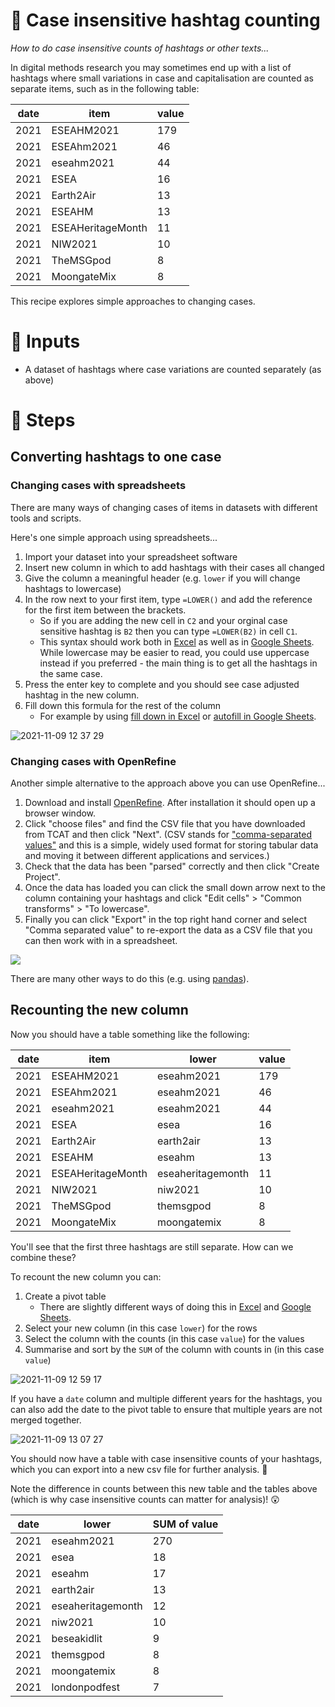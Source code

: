 # 🧮 Case insensitive hashtag counting

*How to do case insensitive counts of hashtags or other texts...*

In digital methods research you may sometimes end up with a list of hashtags where small variations in case and capitalisation are counted as separate items, such as in the following table:

| date | item              | value |
| ---- | ----------------- | ----- |
| 2021 | ESEAHM2021        | 179   |
| 2021 | ESEAhm2021        | 46    |
| 2021 | eseahm2021        | 44    |
| 2021 | ESEA              | 16    |
| 2021 | Earth2Air         | 13    |
| 2021 | ESEAHM            | 13    |
| 2021 | ESEAHeritageMonth | 11    |
| 2021 | NIW2021           | 10    |
| 2021 | TheMSGpod         | 8     |
| 2021 | MoongateMix       | 8     |

This recipe explores simple approaches to changing cases.

# 🧱 Inputs

- A dataset of hashtags where case variations are counted separately (as above)

# 📃 Steps

## Converting hashtags to one case

### Changing cases with spreadsheets

There are many ways of changing cases of items in datasets with different tools and scripts.

Here's one simple approach using spreadsheets...

1. Import your dataset into your spreadsheet software
2. Insert new column in which to add hashtags with their cases all changed
3. Give the column a meaningful header (e.g. `lower` if you will change hashtags to lowercase)
4. In the row next to your first item, type `=LOWER()` and add the reference for the first item between the brackets.
    - So if you are adding the new cell in `C2` and your orginal case sensitive hashtag is `B2` then you can type `=LOWER(B2)` in cell `C1`.
    - This syntax should work both in [Excel](https://support.microsoft.com/en-us/office/change-the-case-of-text-01481046-0fa7-4f3b-a693-496795a7a44d) as well as in [Google Sheets](https://support.google.com/docs/answer/3094083?hl=en-GB). While lowercase may be easier to read, you could use uppercase instead if you preferred - the main thing is to get all the hashtags in the same case.
5. Press the enter key to complete and you should see case adjusted hashtag in the new column.
6. Fill down this formula for the rest of the column
    - For example by using [fill down in Excel](https://support.microsoft.com/en-us/office/copy-a-formula-by-dragging-the-fill-handle-in-excel-for-mac-dd928259-622b-473f-9a33-83aa1a63e218) or [autofill in Google Sheets](https://support.google.com/docs/answer/75509?hl=en-GB).

![2021-11-09 12 37 29](https://user-images.githubusercontent.com/1321827/140927840-ab7622c7-d23c-4912-ad7d-2045982daef8.gif)

### Changing cases with OpenRefine

Another simple alternative to the approach above you can use OpenRefine...

1. Download and install [OpenRefine](https://openrefine.org/). After installation it should open up a browser window.
2. Click "choose files" and find the CSV file that you have downloaded from TCAT and then click "Next". (CSV stands for ["comma-separated values"](https://en.wikipedia.org/wiki/Comma-separated_values) and this is a simple, widely used format for storing tabular data and moving it between different applications and services.)
3. Check that the data has been "parsed" correctly and then click "Create Project".
4. Once the data has loaded you can click the small down arrow next to the column containing your hashtags and click "Edit cells" > "Common transforms" > "To lowercase".
5. Finally you can click "Export" in the top right hand corner and select "Comma separated value" to re-export the data as a CSV file that you can then work with in a spreadsheet.

![](https://i.imgur.com/nyLW15F.gif)

There are many other ways to do this (e.g. using [pandas](https://pandas.pydata.org/pandas-docs/stable/reference/api/pandas.Series.str.lower.html)).

## Recounting the new column

Now you should have a table something like the following:

| date | item              | lower             | value |
| ---- | ----------------- | ----------------- | ----- |
| 2021 | ESEAHM2021        | eseahm2021        | 179   |
| 2021 | ESEAhm2021        | eseahm2021        | 46    |
| 2021 | eseahm2021        | eseahm2021        | 44    |
| 2021 | ESEA              | esea              | 16    |
| 2021 | Earth2Air         | earth2air         | 13    |
| 2021 | ESEAHM            | eseahm            | 13    |
| 2021 | ESEAHeritageMonth | eseaheritagemonth | 11    |
| 2021 | NIW2021           | niw2021           | 10    |
| 2021 | TheMSGpod         | themsgpod         | 8     |
| 2021 | MoongateMix       | moongatemix       | 8     |

You'll see that the first three hashtags are still separate. How can we combine these?

To recount the new column you can:

1. Create a pivot table
    - There are slightly different ways of doing this in [Excel](https://support.microsoft.com/en-us/office/create-a-pivottable-to-analyze-worksheet-data-a9a84538-bfe9-40a9-a8e9-f99134456576) and [Google Sheets](https://support.google.com/docs/answer/1272900?hl=en-GB).
2. Select your new column (in this case `lower`) for the rows
3. Select the column with the counts (in this case `value`) for the values
4. Summarise and sort by the `SUM` of the column with counts in (in this case `value`)

![2021-11-09 12 59 17](https://user-images.githubusercontent.com/1321827/140929384-a4424a86-83b0-4357-9fff-4368a582e226.gif)

If you have a `date` column and multiple different years for the hashtags, you can also add the date to the pivot table to ensure that multiple years are not merged together.

![2021-11-09 13 07 27](https://user-images.githubusercontent.com/1321827/140929751-16db4ac5-b9c8-4046-8da7-1885b736ef3e.gif)

You should now have a table with case insensitive counts of your hashtags, which you can export into a new csv file for further analysis. 🎊

Note the difference in counts between this new table and the tables above (which is why case insensitive counts can matter for analysis)! 😲

| date | lower             | SUM of value |
| ---- | ----------------- | ------------ |
| 2021 | eseahm2021        | 270          |
| 2021 | esea              | 18           |
| 2021 | eseahm            | 17           |
| 2021 | earth2air         | 13           |
| 2021 | eseaheritagemonth | 12           |
| 2021 | niw2021           | 10           |
| 2021 | beseakidlit       | 9            |
| 2021 | themsgpod         | 8            |
| 2021 | moongatemix       | 8            |
| 2021 | londonpodfest     | 7            |
